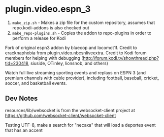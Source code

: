 plugin.video.espn_3
===================

1.  `make_zip.sh` - Makes a zip file for the custom repository, assumes that repo.kodi-addons is also checked out
2.  `make_repo-plugins.sh` - Copies the addon to repo-plugins in order to perform a release for Kodi

Fork of original espn3 addon by bluecop and locomot1f.
Credit to eracknaphobia from plugin.video.nbcsnliveextra.
Credit to Kodi forum members for helping with debugging (http://forum.kodi.tv/showthread.php?tid=230418,
siuside, OTinley, lionsnob, and others)

Watch full live streaming sporting events and replays on ESPN 3 (and premium channels with cable provider), including football, baseball, cricket, soccer, and basketball events.

## Dev Notes
resources/lib/websocket is from the websocket-client project at https://github.com/websocket-client/websocket-client

Testing UTF-8, make a search for "necaxa" that will load a deportes event that has an accent
